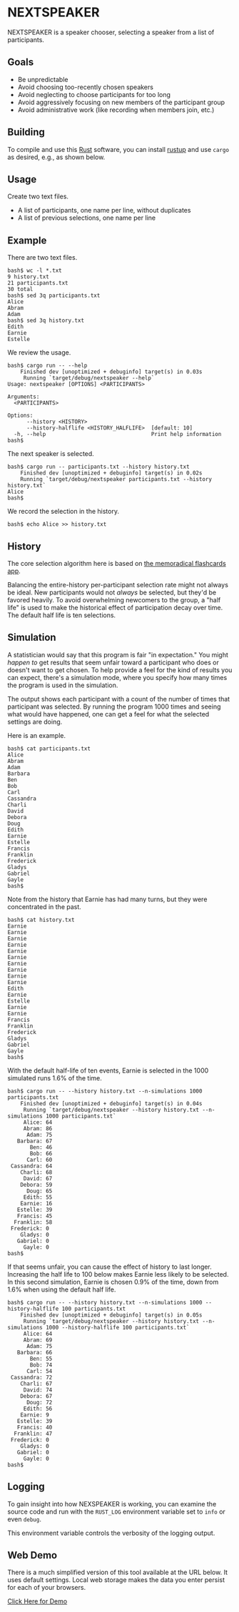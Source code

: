 # NEXTSPEAKER

NEXTSPEAKER is a speaker chooser,
selecting a speaker from a list of participants.

## Goals

* Be unpredictable
* Avoid choosing too-recently chosen speakers
* Avoid neglecting to choose participants for too long
* Avoid aggressively focusing on new members of the participant group
* Avoid administrative work (like recording when members join, etc.)

## Building

To compile and use this [Rust](https://www.rust-lang.org/) software,
you can install [rustup](https://www.rust-lang.org/tools/install)
and use `cargo` as desired,
e.g., as shown below.

## Usage

Create two text files.

* A list of participants, one name per line, without duplicates
* A list of previous selections, one name per line

## Example

There are two text files.

    bash$ wc -l *.txt
    9 history.txt
    21 participants.txt
    30 total
    bash$ sed 3q participants.txt 
    Alice
    Abram
    Adam
    bash$ sed 3q history.txt 
    Edith
    Earnie
    Estelle

We review the usage.

    bash$ cargo run -- --help
        Finished dev [unoptimized + debuginfo] target(s) in 0.03s
         Running `target/debug/nextspeaker --help`
    Usage: nextspeaker [OPTIONS] <PARTICIPANTS>

    Arguments:
      <PARTICIPANTS>

    Options:
          --history <HISTORY>
          --history-halflife <HISTORY_HALFLIFE>  [default: 10]
      -h, --help                                 Print help information
    bash$

The next speaker is selected.

    bash$ cargo run -- participants.txt --history history.txt
        Finished dev [unoptimized + debuginfo] target(s) in 0.02s
        Running `target/debug/nextspeaker participants.txt --history history.txt`
    Alice
    bash$ 

We record the selection in the history.

    bash$ echo Alice >> history.txt

## History

The core selection algorithm here is based
on [the memoradical flashcards app](https://github.com/ecashin/memoradical).

Balancing the entire-history per-participant selection rate
might not always be ideal.
New participants would not *always* be selected,
but they'd be favored heavily.
To avoid overwhelming newcomers to the group,
a "half life" is used to make the historical effect
of participation decay over time.
The default half life is ten selections.

## Simulation

A statistician would say that this program is fair "in expectation."
You might *happen to* get results that seem unfair toward a participant
who does or doesn't want to get chosen.
To help provide a feel for the kind of results you can expect,
there's a simulation mode, where you specify how many times the program
is used in the simulation.

The output shows each participant with a count
of the number of times that participant was selected.
By running the program 1000 times and seeing what would have happened,
one can get a feel for what the selected settings are doing.

Here is an example.

    bash$ cat participants.txt
    Alice
    Abram
    Adam
    Barbara
    Ben
    Bob
    Carl
    Cassandra
    Charli
    David
    Debora
    Doug
    Edith
    Earnie
    Estelle
    Francis
    Franklin
    Frederick
    Gladys
    Gabriel
    Gayle
    bash$

Note from the history that Earnie has had many turns,
but they were concentrated in the past.

    bash$ cat history.txt
    Earnie
    Earnie
    Earnie
    Earnie
    Earnie
    Earnie
    Earnie
    Earnie
    Earnie
    Earnie
    Edith
    Earnie
    Estelle
    Earnie
    Earnie
    Francis
    Franklin
    Frederick
    Gladys
    Gabriel
    Gayle
    bash$

With the default half-life of ten events, Earnie is selected
in the 1000 simulated runs 1.6% of the time.

    bash$ cargo run -- --history history.txt --n-simulations 1000 participants.txt
        Finished dev [unoptimized + debuginfo] target(s) in 0.04s
         Running `target/debug/nextspeaker --history history.txt --n-simulations 1000 participants.txt`
         Alice: 64
         Abram: 86
          Adam: 75
       Barbara: 67
           Ben: 46
           Bob: 66
          Carl: 60
     Cassandra: 64
        Charli: 68
         David: 67
        Debora: 59
          Doug: 65
         Edith: 55
        Earnie: 16
       Estelle: 39
       Francis: 45
      Franklin: 58
     Frederick: 0
        Gladys: 0
       Gabriel: 0
         Gayle: 0
    bash$

If that seems unfair, you can cause the effect of history to last longer.
Increasing the half life to 100 below makes Earnie less likely to be selected.
In this second simulation, Earnie is chosen 0.9% of the time, down from 1.6%
when using the default half life.

    bash$ cargo run -- --history history.txt --n-simulations 1000 --history-halflife 100 participants.txt
        Finished dev [unoptimized + debuginfo] target(s) in 0.05s
         Running `target/debug/nextspeaker --history history.txt --n-simulations 1000 --history-halflife 100 participants.txt`
         Alice: 64
         Abram: 69
          Adam: 75
       Barbara: 66
           Ben: 55
           Bob: 74
          Carl: 54
     Cassandra: 72
        Charli: 67
         David: 74
        Debora: 67
          Doug: 72
         Edith: 56
        Earnie: 9
       Estelle: 39
       Francis: 40
      Franklin: 47
     Frederick: 0
        Gladys: 0
       Gabriel: 0
         Gayle: 0
    bash$

## Logging

To gain insight into how NEXSPEAKER is working,
you can examine the source code and run
with the `RUST_LOG` environment variable
set to `info` or even `debug`.

This environment variable controls the verbosity
of the logging output.

## Web Demo

There is a much simplified version of this tool
available at the URL below.
It uses default settings.
Local web storage makes the data you enter persist
for each of your browsers.

[Click Here for Demo](https://ecashin.github.io/nextspeaker/)